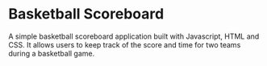 # Basketball Scoreboard

A simple basketball scoreboard application built with Javascript, HTML and CSS. It allows users to keep track of the score and time for two teams during a basketball game.
